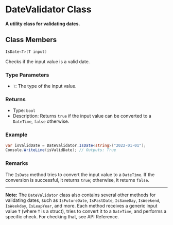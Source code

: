 # DateValidator Class

**A utility class for validating dates.**

## Class Members

```csharp
IsDate<T>(T input)
```

Checks if the input value is a valid date.

### Type Parameters

- `T`: The type of the input value.

### Returns

- Type: `bool`
- Description: Returns `true` if the input value can be converted to a `DateTime`, `false` otherwise.

### Example

```csharp
var isValidDate = DateValidator.IsDate<string>("2022-01-01");
Console.WriteLine(isValidDate); // Outputs: True
```

### Remarks

The `IsDate` method tries to convert the input value to a `DateTime`. If the conversion is successful, it returns `true`; otherwise, it returns `false`.

---

**Note:** The `DateValidator` class also contains several other methods for validating dates, such as `IsFutureDate`, `IsPastDate`, `IsSameDay`, `IsWeekend`, `IsWeekday`, `IsLeapYear`, and more. Each method receives a generic input value `T` (where `T` is a struct), tries to convert it to a `DateTime`, and performs a specific check. For checking that, see API Reference.
